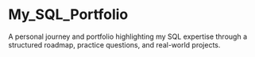# My_SQL_Portfolio
A personal journey and portfolio highlighting my SQL expertise through a structured roadmap, practice questions, and real-world projects.
